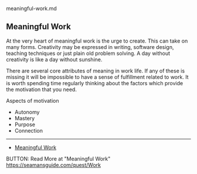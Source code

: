 meaningful-work.md

## Meaningful Work

At the very heart of meaningful work is the urge to create. This can take on many forms. Creativity may be expressed in writing, software design, teaching techniques or just plain old problem solving. A day without creativity is like a day without sunshine.

There are several core attributes of meaning in work life. If any of these is missing it will be impossible to have a sense of fulfillment related to work. It is worth spending time regularly thinking about the factors which provide the motivation that you need.

Aspects of motivation

* Autonomy
* Mastery
* Purpose
* Connection


---

* [Meaningful Work](https://seamansguide.com/quest/Work)

BUTTON: Read More at "Meaningful Work" https://seamansguide.com/quest/Work


